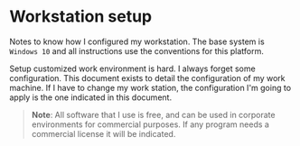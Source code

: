 # Workstation setup
Notes to know how I configured my workstation. The base system is `Windows 10` and all instructions use the conventions for this platform. 

Setup customized work environment is hard. I always forget some configuration. This document exists to detail the configuration of my work machine. If I have to change my work station, the configuration I'm going to apply is the one indicated in this document.

> **Note**: All software that I use is free, and can be used in corporate environments for commercial purposes. If any program needs a commercial license it will be indicated.


